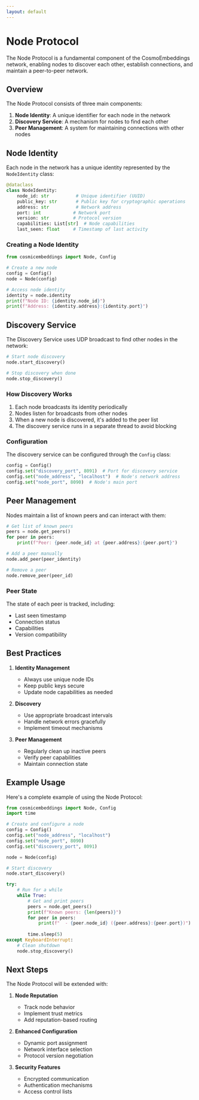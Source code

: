 ```yaml
---
layout: default
---
```


# Node Protocol

The Node Protocol is a fundamental component of the CosmoEmbeddings network, enabling nodes to discover each other, establish connections, and maintain a peer-to-peer network.

## Overview

The Node Protocol consists of three main components:

1. **Node Identity**: A unique identifier for each node in the network
2. **Discovery Service**: A mechanism for nodes to find each other
3. **Peer Management**: A system for maintaining connections with other nodes

## Node Identity

Each node in the network has a unique identity represented by the `NodeIdentity` class:

```python
@dataclass
class NodeIdentity:
    node_id: str          # Unique identifier (UUID)
    public_key: str       # Public key for cryptographic operations
    address: str          # Network address
    port: int            # Network port
    version: str         # Protocol version
    capabilities: List[str]  # Node capabilities
    last_seen: float     # Timestamp of last activity
```

### Creating a Node Identity

```python
from cosmicembeddings import Node, Config

# Create a new node
config = Config()
node = Node(config)

# Access node identity
identity = node.identity
print(f"Node ID: {identity.node_id}")
print(f"Address: {identity.address}:{identity.port}")
```

## Discovery Service

The Discovery Service uses UDP broadcast to find other nodes in the network:

```python
# Start node discovery
node.start_discovery()

# Stop discovery when done
node.stop_discovery()
```

### How Discovery Works

1. Each node broadcasts its identity periodically
2. Nodes listen for broadcasts from other nodes
3. When a new node is discovered, it's added to the peer list
4. The discovery service runs in a separate thread to avoid blocking

### Configuration

The discovery service can be configured through the `Config` class:

```python
config = Config()
config.set("discovery_port", 8091)  # Port for discovery service
config.set("node_address", "localhost")  # Node's network address
config.set("node_port", 8090)  # Node's main port
```

## Peer Management

Nodes maintain a list of known peers and can interact with them:

```python
# Get list of known peers
peers = node.get_peers()
for peer in peers:
    print(f"Peer: {peer.node_id} at {peer.address}:{peer.port}")

# Add a peer manually
node.add_peer(peer_identity)

# Remove a peer
node.remove_peer(peer_id)
```

### Peer State

The state of each peer is tracked, including:
- Last seen timestamp
- Connection status
- Capabilities
- Version compatibility

## Best Practices

1. **Identity Management**
   - Always use unique node IDs
   - Keep public keys secure
   - Update node capabilities as needed

2. **Discovery**
   - Use appropriate broadcast intervals
   - Handle network errors gracefully
   - Implement timeout mechanisms

3. **Peer Management**
   - Regularly clean up inactive peers
   - Verify peer capabilities
   - Maintain connection state

## Example Usage

Here's a complete example of using the Node Protocol:

```python
from cosmicembeddings import Node, Config
import time

# Create and configure a node
config = Config()
config.set("node_address", "localhost")
config.set("node_port", 8090)
config.set("discovery_port", 8091)

node = Node(config)

# Start discovery
node.start_discovery()

try:
    # Run for a while
    while True:
        # Get and print peers
        peers = node.get_peers()
        print(f"Known peers: {len(peers)}")
        for peer in peers:
            print(f"  - {peer.node_id} ({peer.address}:{peer.port})")
        
        time.sleep(5)
except KeyboardInterrupt:
    # Clean shutdown
    node.stop_discovery()
```

## Next Steps

The Node Protocol will be extended with:

1. **Node Reputation**
   - Track node behavior
   - Implement trust metrics
   - Add reputation-based routing

2. **Enhanced Configuration**
   - Dynamic port assignment
   - Network interface selection
   - Protocol version negotiation

3. **Security Features**
   - Encrypted communication
   - Authentication mechanisms
   - Access control lists
